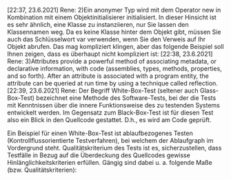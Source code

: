 [22:37, 23.6.2021] Rene: 2)Ein anonymer Typ wird mit dem Operator new in Kombination mit einem Objektinitialisierer initialisiert. In dieser Hinsicht ist es sehr ähnlich, eine Klasse zu instanziieren, nur Sie lassen den Klassennamen weg. Da es keine Klasse hinter dem Objekt gibt, müssen Sie auch das Schlüsselwort var verwenden, wenn Sie den Verweis auf Ihr Objekt abrufen. Das mag kompliziert klingen, aber das folgende Beispiel soll Ihnen zeigen, dass es überhaupt nicht kompliziert ist:
[22:38, 23.6.2021] Rene: 3)Attributes provide a powerful method of associating metadata, or declarative information, with code (assemblies, types, methods, properties, and so forth). After an attribute is associated with a program entity, the attribute can be queried at run time by using a technique called reflection.
[22:39, 23.6.2021] Rene: Der Begriff White-Box-Test (seltener auch Glass-Box-Test) bezeichnet eine Methode des Software-Tests, bei der die Tests mit Kenntnissen über die innere Funktionsweise des zu testenden Systems entwickelt werden. Im Gegensatz zum Black-Box-Test ist für diesen Test also ein Blick in den Quellcode gestattet. D.h., es wird am Code geprüft.

Ein Beispiel für einen White-Box-Test ist ablaufbezogenes Testen (Kontrollflussorientierte Testverfahren), bei welchem der Ablaufgraph im Vordergrund steht. Qualitätskriterium des Tests ist es, sicherzustellen, dass Testfälle in Bezug auf die Überdeckung des Quellcodes gewisse Hinlänglichkeitskriterien erfüllen. Gängig sind dabei u. a. folgende Maße (bzw. Qualitätskriterien):
